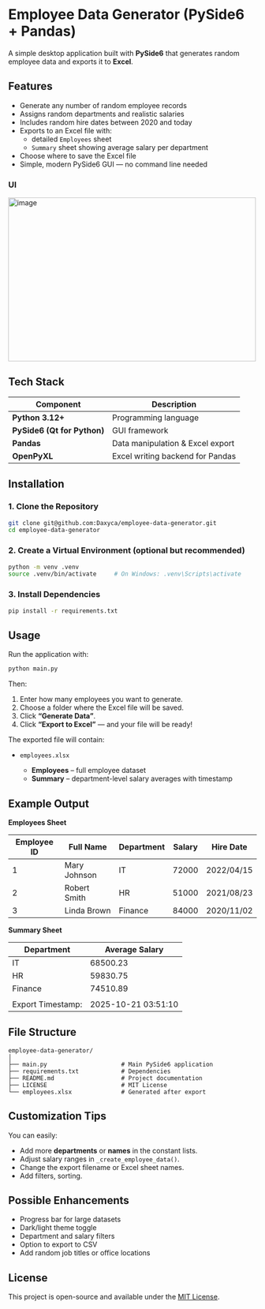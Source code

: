 # Employee Data Generator (PySide6 + Pandas)

A simple desktop application built with **PySide6** that generates random employee data and exports it to **Excel**.

## Features

- Generate any number of random employee records
- Assigns random departments and realistic salaries
- Includes random hire dates between 2020 and today
- Exports to an Excel file with:
  - detailed `Employees` sheet
  - `Summary` sheet showing average salary per department
- Choose where to save the Excel file
- Simple, modern PySide6 GUI — no command line needed

### UI

<img width="502" height="332" alt="image" src="https://github.com/user-attachments/assets/8f995f41-dd8e-4124-a1dc-f8cd74f62eb5" />

## Tech Stack

| Component                   | Description                      |
| --------------------------- | -------------------------------- |
| **Python 3.12+**            | Programming language             |
| **PySide6 (Qt for Python)** | GUI framework                    |
| **Pandas**                  | Data manipulation & Excel export |
| **OpenPyXL**                | Excel writing backend for Pandas |

## Installation

### 1. Clone the Repository

```bash
git clone git@github.com:Daxyca/employee-data-generator.git
cd employee-data-generator
```

### 2. Create a Virtual Environment (optional but recommended)

```bash
python -m venv .venv
source .venv/bin/activate     # On Windows: .venv\Scripts\activate
```

### 3. Install Dependencies

```bash
pip install -r requirements.txt
```

## Usage

Run the application with:

```bash
python main.py
```

Then:

1. Enter how many employees you want to generate.
2. Choose a folder where the Excel file will be saved.
3. Click **“Generate Data”**.
4. Click **“Export to Excel”** — and your file will be ready!

The exported file will contain:

- `employees.xlsx`

  - **Employees** – full employee dataset
  - **Summary** – department-level salary averages with timestamp

## Example Output

**Employees Sheet**

| Employee ID | Full Name    | Department | Salary | Hire Date  |
| ----------- | ------------ | ---------- | ------ | ---------- |
| 1           | Mary Johnson | IT         | 72000  | 2022/04/15 |
| 2           | Robert Smith | HR         | 51000  | 2021/08/23 |
| 3           | Linda Brown  | Finance    | 84000  | 2020/11/02 |

**Summary Sheet**

| Department        | Average Salary      |
| ----------------- | ------------------- |
| IT                | 68500.23            |
| HR                | 59830.75            |
| Finance           | 74510.89            |
|                   |                     |
| Export Timestamp: | 2025-10-21 03:51:10 |

## File Structure

```
employee-data-generator/
│
├── main.py                     # Main PySide6 application
├── requirements.txt            # Dependencies
├── README.md                   # Project documentation
├── LICENSE                     # MIT License
└── employees.xlsx              # Generated after export
```

## Customization Tips

You can easily:

- Add more **departments** or **names** in the constant lists.
- Adjust salary ranges in `_create_employee_data()`.
- Change the export filename or Excel sheet names.
- Add filters, sorting.

## Possible Enhancements

- Progress bar for large datasets
- Dark/light theme toggle
- Department and salary filters
- Option to export to CSV
- Add random job titles or office locations

## License

This project is open-source and available under the [MIT License](LICENSE).
